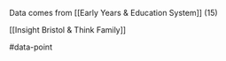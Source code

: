 Data comes from [[Early Years & Education System]] (15)

[[Insight Bristol & Think Family]]

#data-point

